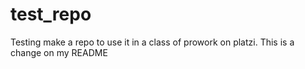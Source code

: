 # test_repo
Testing make a repo to use it in a class of prowork on platzi. 
This is a change on my README